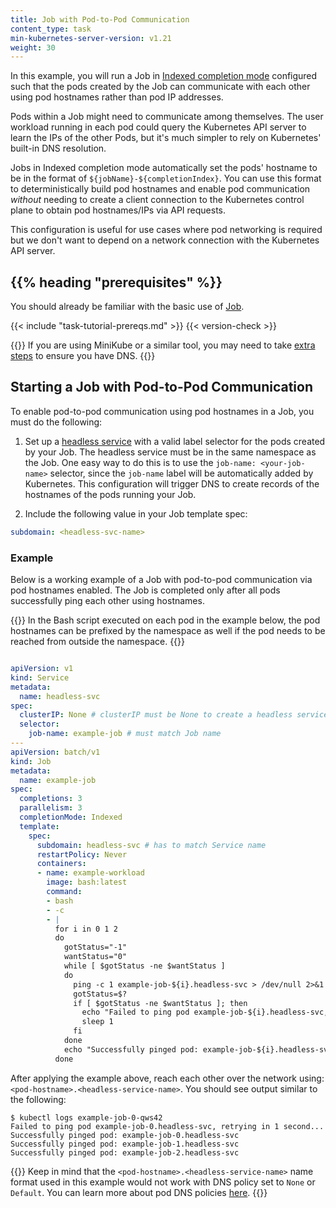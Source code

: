 ```yaml
---
title: Job with Pod-to-Pod Communication
content_type: task
min-kubernetes-server-version: v1.21
weight: 30
---
```


<!-- overview -->

In this example, you will run a Job in [Indexed completion mode](https://kubernetes.io/blog/2021/04/19/introducing-indexed-jobs/) configured such that
the pods created by the Job can communicate with each other using pod hostnames rather than pod IP addresses.

Pods within a Job might need to communicate among themselves. The user workload running in each pod could query the Kubernetes API server
to learn the IPs of the other Pods, but it's much simpler to rely on Kubernetes' built-in DNS resolution.

Jobs in Indexed completion mode automatically set the pods' hostname to be in the format of
`${jobName}-${completionIndex}`. You can use this format to deterministically build
pod hostnames and enable pod communication *without* needing to create a client connection to
the Kubernetes control plane to obtain pod hostnames/IPs via API requests. 

This configuration is useful
for use cases where pod networking is required but we don't want to depend on a network 
connection with the Kubernetes API server.

## {{% heading "prerequisites" %}}

You should already be familiar with the basic use of [Job](/docs/concepts/workloads/controllers/job/).

{{< include "task-tutorial-prereqs.md" >}} {{< version-check >}}

{{<note>}} If you are using MiniKube or a similar tool, you may need to take [extra steps](https://minikube.sigs.k8s.io/docs/handbook/addons/ingress-dns/) to ensure you have DNS. {{</note>}}

<!-- steps -->

## Starting a Job with Pod-to-Pod Communication

To enable pod-to-pod communication using pod hostnames in a Job, you must do the following:

1. Set up a [headless service](https://kubernetes.io/docs/concepts/services-networking/service/#headless-services)
with a valid label selector for the pods created by your Job. The headless service must be in the same namespace as 
the Job. One easy way to do this is to use the `job-name: <your-job-name>` selector, since the `job-name` label will be automatically added by Kubernetes. This configuration will trigger
DNS to create records of the hostnames of 
the pods running your Job. 

2. Include the following value in your Job template spec: 

  ```yaml
  subdomain: <headless-svc-name>
  ```

### Example 
Below is a working example of a Job with pod-to-pod communication via pod hostnames enabled.
The Job is completed only after all pods successfully ping each other using hostnames.

{{<note>}} In the Bash script executed on each pod in the example below, the pod hostnames can be prefixed by the namespace as well 
if the pod needs to be reached from outside the namespace. {{</note>}}

```yaml

apiVersion: v1
kind: Service
metadata:
  name: headless-svc
spec:
  clusterIP: None # clusterIP must be None to create a headless service
  selector:
    job-name: example-job # must match Job name
---
apiVersion: batch/v1
kind: Job
metadata:
  name: example-job
spec:
  completions: 3
  parallelism: 3
  completionMode: Indexed
  template:
    spec:
      subdomain: headless-svc # has to match Service name
      restartPolicy: Never
      containers:
      - name: example-workload
        image: bash:latest
        command:
        - bash
        - -c
        - |
          for i in 0 1 2
          do
            gotStatus="-1"
            wantStatus="0"             
            while [ $gotStatus -ne $wantStatus ]
            do                                       
              ping -c 1 example-job-${i}.headless-svc > /dev/null 2>&1
              gotStatus=$?                
              if [ $gotStatus -ne $wantStatus ]; then
                echo "Failed to ping pod example-job-${i}.headless-svc, retrying in 1 second..."
                sleep 1
              fi
            done                                                         
            echo "Successfully pinged pod: example-job-${i}.headless-svc"
          done
```

After applying the example above, reach each other over the network
using: `<pod-hostname>.<headless-service-name>`. You should see output similar to the following:
```
$ kubectl logs example-job-0-qws42
Failed to ping pod example-job-0.headless-svc, retrying in 1 second...
Successfully pinged pod: example-job-0.headless-svc
Successfully pinged pod: example-job-1.headless-svc
Successfully pinged pod: example-job-2.headless-svc
```
{{<note>}} Keep in mind that the `<pod-hostname>.<headless-service-name>` name format used
in this example would not work with DNS policy set to `None` or `Default`. You can learn more about pod
DNS policies [here](https://kubernetes.io/docs/concepts/services-networking/dns-pod-service/#pod-s-dns-policy). {{</note>}}
